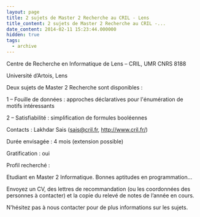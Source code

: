 ```yaml
---
layout: page
title: 2 sujets de Master 2 Recherche au CRIL - Lens
title_content: 2 sujets de Master 2 Recherche au CRIL -...
date_content: 2014-02-11 15:23:44.000000
hidden: true
tags:
  - archive
---
```

Centre de Recherche en Informatique de Lens – CRIL, UMR CNRS 8188



Université d’Artois, Lens





Deux sujets de Master 2 Recherche sont disponibles :





1 – Fouille de données : approches déclaratives pour l'énumération de motifs
intéressants



2 – Satisfiabilité : simplification de formules booléennes





Contacts : Lakhdar Sais ([sais@cril.fr](mailto:sais@cril.fr),
<http://www.cril.fr/>)



Durée envisagée : 4 mois (extension possible)



Gratification : oui







Profil recherché :



Etudiant en Master 2 Informatique. Bonnes aptitudes en programmation...





Envoyez un CV, des lettres de recommandation (ou les coordonnées des personnes
à contacter) et la copie du relevé de notes de l’année en cours.





N'hésitez pas à nous contacter pour de plus informations sur les sujets.



  

